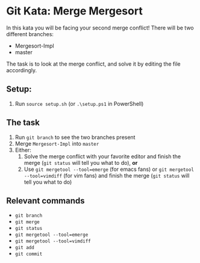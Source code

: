 # Git Kata: Merge Mergesort
In this kata you will be facing your second merge conflict!
There will be two different branches:

* Mergesort-Impl
* master

The task is to look at the merge conflict, and solve it by editing the file accordingly.

## Setup:

1. Run `source setup.sh` (or `.\setup.ps1` in PowerShell)

## The task

1. Run `git branch` to see the two branches present
2. Merge `Mergesort-Impl` into `master`
3. Either:
   1. Solve the merge conflict with your favorite editor and finish the merge (`git status` will tell you what to do), **or**
   2. Use `git mergetool --tool=emerge` (for emacs fans) or `git mergetool --tool=vimdiff` (for vim fans) and finish the merge (`git status` will tell you what to do)

## Relevant commands
- `git branch`
- `git merge`
- `git status`
- `git mergetool --tool=emerge`
- `git mergetool --tool=vimdiff`
- `git add`
- `git commit`

